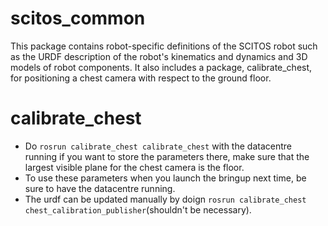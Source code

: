 scitos_common
=============

This package contains robot-specific definitions of the SCITOS robot such as the URDF description of the robot's kinematics and dynamics and 3D models of robot components. It also includes a package, calibrate_chest, for positioning a chest camera with respect to the ground floor.

# calibrate_chest

  * Do `rosrun calibrate_chest calibrate_chest` with the datacentre running if you want to store the parameters there, make sure that the largest visible plane for the chest camera is the floor.
  * To use these parameters when you launch the bringup next time, be sure to have the datacentre running.
  * The urdf can be updated manually by doign `rosrun calibrate_chest chest_calibration_publisher`(shouldn't be necessary).
